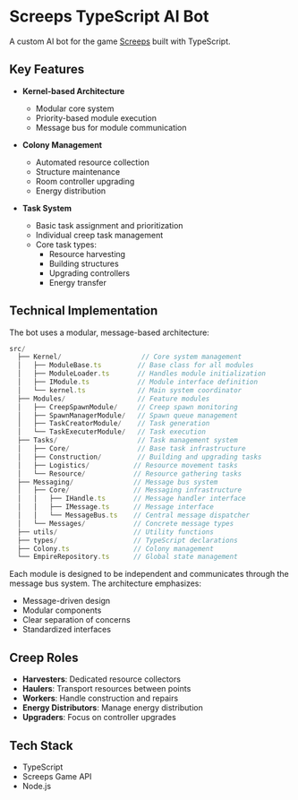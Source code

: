 # Screeps TypeScript AI Bot

A custom AI bot for the game [Screeps](https://screeps.com/) built with TypeScript.

## Key Features

- **Kernel-based Architecture**
  - Modular core system
  - Priority-based module execution
  - Message bus for module communication

- **Colony Management**
  - Automated resource collection
  - Structure maintenance
  - Room controller upgrading
  - Energy distribution

- **Task System**
  - Basic task assignment and prioritization
  - Individual creep task management
  - Core task types:
    - Resource harvesting
    - Building structures
    - Upgrading controllers
    - Energy transfer

## Technical Implementation

The bot uses a modular, message-based architecture:

```typescript
src/
  ├── Kernel/                    // Core system management
  │   ├── ModuleBase.ts         // Base class for all modules
  │   ├── ModuleLoader.ts       // Handles module initialization
  │   ├── IModule.ts            // Module interface definition
  │   └── kernel.ts             // Main system coordinator
  ├── Modules/                  // Feature modules
  │   ├── CreepSpawnModule/     // Creep spawn monitoring
  │   ├── SpawnManagerModule/   // Spawn queue management
  │   ├── TaskCreatorModule/    // Task generation
  │   └── TaskExecuterModule/   // Task execution
  ├── Tasks/                    // Task management system
  │   ├── Core/                 // Base task infrastructure
  │   ├── Construction/         // Building and upgrading tasks
  │   ├── Logistics/           // Resource movement tasks
  │   └── Resource/            // Resource gathering tasks
  ├── Messaging/               // Message bus system
  │   ├── Core/                // Messaging infrastructure
  │   │   ├── IHandle.ts       // Message handler interface
  │   │   ├── IMessage.ts      // Message interface
  │   │   └── MessageBus.ts    // Central message dispatcher
  │   └── Messages/            // Concrete message types
  ├── utils/                   // Utility functions
  ├── types/                   // TypeScript declarations
  ├── Colony.ts                // Colony management
  └── EmpireRepository.ts      // Global state management
```

Each module is designed to be independent and communicates through the message bus system. The architecture emphasizes:
- Message-driven design
- Modular components
- Clear separation of concerns
- Standardized interfaces

## Creep Roles

- **Harvesters**: Dedicated resource collectors
- **Haulers**: Transport resources between points
- **Workers**: Handle construction and repairs
- **Energy Distributors**: Manage energy distribution
- **Upgraders**: Focus on controller upgrades

## Tech Stack
- TypeScript
- Screeps Game API
- Node.js
